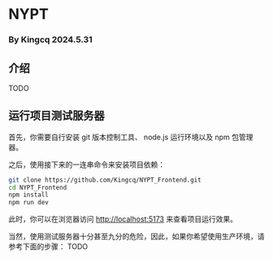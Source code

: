 # NYPT

### By Kingcq 2024.5.31

## 介绍
TODO

## 运行项目测试服务器
首先，你需要自行安装 git 版本控制工具、 node.js 运行环境以及 npm 包管理器。

之后，使用接下来的一连串命令来安装项目依赖：
```sh
git clone https://github.com/Kingcq/NYPT_Frontend.git
cd NYPT_Frontend
npm install
npm run dev
```
此时，你可以在浏览器访问 [http://localhost:5173](http://localhost:5173) 来查看项目运行效果。

当然，使用测试服务器十分甚至九分的危险，因此，如果你希望使用生产环境，请参考下面的步骤：
TODO
